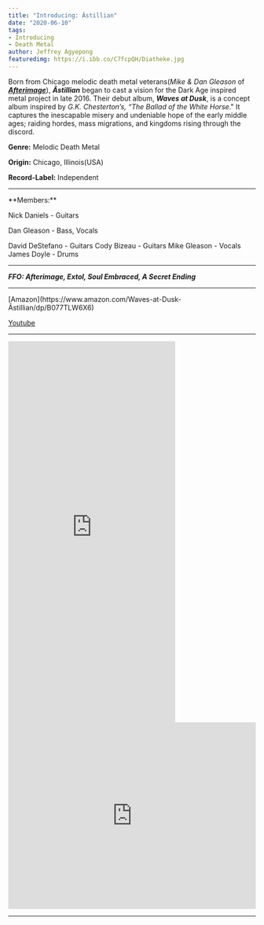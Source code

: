 ```yaml
---
title: "Introducing: Âstillian"
date: "2020-06-10"
tags:
- Introducing
- Death Metal
author: Jeffrey Agyepong
featuredimg: https://i.ibb.co/C7fcpQH/Diatheke.jpg
---
```


Born from Chicago melodic  death metal veterans(_Mike & Dan Gleason_ of _**[Afterimage](https://www.youtube.com/watch?v=kA6UWU_evJM)**_), _**Âstillian**_ began to cast a vision for the Dark Age inspired metal project in late 2016\. Their debut album, _**Waves at Dusk**_, is a concept album inspired by _G.K. Chesterton’s, “The Ballad of the White Horse_." It captures the inescapable misery and undeniable hope of the early middle ages; raiding hordes, mass migrations, and kingdoms rising through the discord. 

**Genre:** Melodic Death Metal

**Origin:** Chicago, Illinois(USA)

**Record-Label:** Independent

<hr>
**Members:**

Nick Daniels - Guitars 

Dan Gleason - Bass, Vocals 

David DeStefano - Guitars Cody Bizeau - Guitars Mike Gleason - Vocals James Doyle - Drums

<hr>

**_FFO: Afterimage, Extol, Soul Embraced, A Secret Ending_**

<hr>
[Amazon](https://www.amazon.com/Waves-at-Dusk-Âstillian/dp/B077TLW6X6)

[Youtube](https://www.youtube.com/channel/UCbqYW3FVJsXVElcrwSnQEJQ)

* * *

<iframe style="border: 0; width: 340px; height: 776px;" src="https://bandcamp.com/EmbeddedPlayer/album=320554125/size=large/bgcol=333333/linkcol=0f91ff/transparent=true/" seamless><a href="https://astillian.bandcamp.com/album/waves-at-dusk">Waves at Dusk by Âstillian</a></iframe>

<iframe src="https://open.spotify.com/embed/album/6ZO36HM45BpWgQU749m3kG" style="border: 0; width: 100%; height: 380px;" allowfullscreen allow="encrypted-media"></iframe>


<hr>

